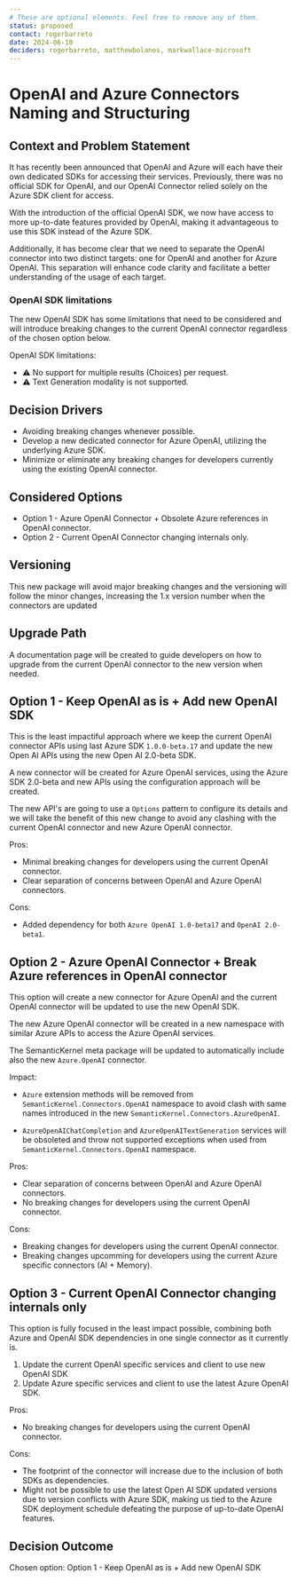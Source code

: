 ```yaml
---
# These are optional elements. Feel free to remove any of them.
status: proposed
contact: rogerbarreto
date: 2024-06-10
deciders: rogerbarreto, matthewbolanos, markwallace-microsoft
---
```


# OpenAI and Azure Connectors Naming and Structuring

## Context and Problem Statement

It has recently been announced that OpenAI and Azure will each have their own dedicated SDKs for accessing their services. Previously, there was no official SDK for OpenAI, and our OpenAI Connector relied solely on the Azure SDK client for access.

With the introduction of the official OpenAI SDK, we now have access to more up-to-date features provided by OpenAI, making it advantageous to use this SDK instead of the Azure SDK.

Additionally, it has become clear that we need to separate the OpenAI connector into two distinct targets: one for OpenAI and another for Azure OpenAI. This separation will enhance code clarity and facilitate a better understanding of the usage of each target.

### OpenAI SDK limitations

The new OpenAI SDK has some limitations that need to be considered and will introduce breaking changes to the current OpenAI connector regardless of the chosen option below.

OpenAI SDK limitations:

- ⚠️ No support for multiple results (Choices) per request.
- ⚠️ Text Generation modality is not supported.

## Decision Drivers

- Avoiding breaking changes whenever possible.
- Develop a new dedicated connector for Azure OpenAI, utilizing the underlying Azure SDK.
- Minimize or eliminate any breaking changes for developers currently using the existing OpenAI connector.

## Considered Options

- Option 1 - Azure OpenAI Connector + Obsolete Azure references in OpenAI connector.
- Option 2 - Current OpenAI Connector changing internals only.

## Versioning

This new package will avoid major breaking changes and the versioning will follow the minor changes, increasing the 1.x version number when the connectors are updated

## Upgrade Path

A documentation page will be created to guide developers on how to upgrade from the current OpenAI connector to the new version when needed.

## Option 1 - Keep OpenAI as is + Add new OpenAI SDK

This is the least impactiful approach where we keep the current OpenAI connector APIs using last Azure SDK `1.0.0-beta.17` and update the new Open AI APIs using the new Open AI 2.0-beta SDK.

A new connector will be created for Azure OpenAI services, using the Azure SDK 2.0-beta and new APIs using the configuration approach will be created.

The new API's are going to use a `Options` pattern to configure its details and we will take the benefit of this new change to avoid any clashing with the current OpenAI connector and new Azure OpenAI connector.

Pros:

- Minimal breaking changes for developers using the current OpenAI connector.
- Clear separation of concerns between OpenAI and Azure OpenAI connectors.

Cons:

- Added dependency for both `Azure OpenAI 1.0-beta17` and `OpenAI 2.0-beta1`.

## Option 2 - Azure OpenAI Connector + Break Azure references in OpenAI connector

This option will create a new connector for Azure OpenAI and the current OpenAI connector will be updated to use the new OpenAI SDK.

The new Azure OpenAI connector will be created in a new namespace with similar Azure APIs to access the Azure OpenAI services.

The SemanticKernel meta package will be updated to automatically include also the new `Azure.OpenAI` connector.

Impact:

- `Azure` extension methods will be removed from `SemanticKernel.Connectors.OpenAI` namespace to avoid clash with same names introduced in the new `SemanticKernel.Connectors.AzureOpenAI`.

- `AzureOpenAIChatCompletion` and `AzureOpenAITextGeneration` services will be obsoleted and throw not supported exceptions when used from `SemanticKernel.Connectors.OpenAI` namespace.

Pros:

- Clear separation of concerns between OpenAI and Azure OpenAI connectors.
- No breaking changes for developers using the current OpenAI connector.

Cons:

- Breaking changes for developers using the current OpenAI connector.
- Breaking changes upcomming for developers using the current Azure specific connectors (AI + Memory).

## Option 3 - Current OpenAI Connector changing internals only

This option is fully focused in the least impact possible, combining both Azure and OpenAI SDK dependencies in one single connector as it currently is.

1. Update the current OpenAI specific services and client to use new OpenAI SDK
2. Update Azure specific services and client to use the latest Azure OpenAI SDK.

Pros:

- No breaking changes for developers using the current OpenAI connector.

Cons:

- The footprint of the connector will increase due to the inclusion of both SDKs as dependencies.
- Might not be possible to use the latest Open AI SDK updated versions due to version conflicts with Azure SDK, making us tied to the Azure SDK deployment schedule defeating the purpose of up-to-date OpenAI features.

## Decision Outcome

Chosen option: Option 1 - Keep OpenAI as is + Add new OpenAI SDK
